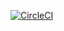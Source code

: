 [![CircleCI](https://dl.circleci.com/status-badge/img/circleci/KRBw929zUHeXUhVrEy5c1m/6fHTUdAoztGeDzjeC32pyq/tree/main.svg?style=shield&circle-token=098a9af459b27dc012ffc9018b74ae829b6b161c)](https://dl.circleci.com/status-badge/redirect/circleci/KRBw929zUHeXUhVrEy5c1m/6fHTUdAoztGeDzjeC32pyq/tree/main)
